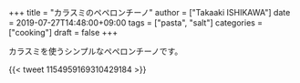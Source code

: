 +++
title = "カラスミのペペロンチーノ"
author = ["Takaaki ISHIKAWA"]
date = 2019-07-27T14:48:00+09:00
tags = ["pasta", "salt"]
categories = ["cooking"]
draft = false
+++

カラスミを使うシンプルなペペロンチーノです。

{{< tweet 1154959169310429184 >}}
